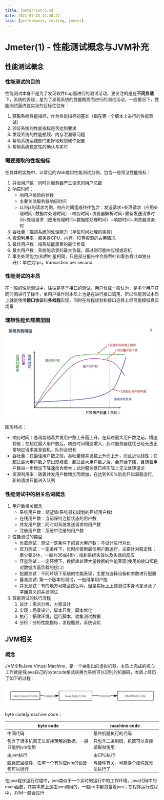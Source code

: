 ```yaml
---
title: jmeter-intro.md
date: 2021-07-23 14:40:27
tags: [performance, testing, jmeter]
---
```

# Jmeter(1) - 性能测试概念与JVM补充

## 性能测试概念

### 性能测试的目的

性能测试本身不是为了发现软件bug而进行的测试活动，更关注的是在**不同负载**下，系统的表现，是为了发现系统的性能瓶颈而进行的测试活动，一般情况下，性能测试最终要实现的目标往往有：

1. 获取系统性能指标，作为性能指标的基准（指在第一个版本上进行的性能测试）
2. 验证系统的性能指标是否达到要求
3. 发现系统的性能瓶颈、内存泄漏等问题
4. 帮助系统运维部门更好地规划硬件配置
5. 帮助系统稳定性的确认与实时

### 需要提取的性能指标

在具体的实施中，以常见的Web接口性能测试为例，包含一些常见性能指标：

1. 并发用户数：同时对服务器产生请求的用户总数
2. 响应时间：
    - 响用户体验的参数
    - 主要关注服务器响应时间
    - 以带js的请求为例，响应时间组成往往包含：发送请求+处理请求（应用处理时间+数据库处理时间）+响应时间+浏览器解析时间+重新发送请求时间+处理请求（应用处理时间+数据库处理时间）+响应时间+浏览器渲染时
3. 吞吐量：描述系统的处理能力（单位时间处理的事务）
4. 资源利用率：服务器CPU，内存，IO等资源的占用情况
5. 最佳用户数：指系统能承受的最佳负载
6. 最大用户数：系统能承受的最大负载，超过则可能响应慢或宕机
7. 事务处理能力(和吞吐量相同，只是部分报告中会将吞吐和事务吞吐单独分开)：单位为tps，transaction per second

### 性能测试的本质

在一般的性能测试中，往往是基于接口的测试，用户负载一般认为，是多个用户在同时间进行了操作，单用户操作时本质上也是在进行接口调用，所以性能测试本质上就是使用**接口协议**和**多线程**实现，同时在线程规划和接口选择上尽可能模拟真实场景

### 理想性能负载模型图

![系统负载模型图](./images/loadOfSystemOnDifferentCurrentUser.png)

图形特点：
 - 响应时间：总趋势随着并发用户数上升而上升，在超过最大用户数之前，增速较低；在超过最大用户数后，响应时间增速增大，此时服务器往往已经无法正常响应请求甚至宕机，队列会很长
 - 吞吐量：在最佳用户数之前，吞吐量随并发数上升而上升，而且近似线性；在超过最大用户数之前出现峰值，超过最大用户数之后，会开始下降，且随着用户数进一步增加下降速度会增大；此时服务器已经实际上无法处理请求
 - 资源利用率：随着并发用户数增加而增加，在达到100%后会开始满载运行，新的请求只能进入队列

### 性能测试中的相关名词概念

1. 用户数相关概念
   - 系统用户数：期望值(系统最初规划的目标用户数)
   - 在线用户数：当前保持连接状态的用户数
   - 并发用户数：同时对系统发送请求的用户数
   - 注册用户数：系统中注册的用户数
2. 性能测试的类型
   - 负载测试：测试一定条件下的最大用户数；与设计进行对比
   - 压力测试：一定条件下，长时间使用最佳用户数运行，主要针对稳定性；至少要24h，一般为36或48h；找到系统失效以及失效的反应
   - 容量测试：一定环境下，数据库处理大量数据的性能表现(使用的接口都是对数据库高负载的接口)
   - 配置测试：不同环境下系统的性能表现，主要为选择设备和参数进行配置
   - 基准测试: 第一个版本的测试，一般用单用户跑
   - 并发测试：有的地方可能会这么叫，但是实际上上述测试本身肯定涉及了字面意义的并发测试
3. 性能测试的执行流程
   1. 设计：需求分析，方案设计
   2. 实现：场景设计，脚本开发，脚本优化
   3. 执行：搭建环境，运行脚本，收集测试数据
   4. 分析：分析性能指标，发现瓶颈，系统调优

## JVM相关

### 概念

JVM全称Java Virtual Machine，是一个抽象出的虚拟机器，本质上完成的核心工作就是将java自己的bytecode格式转换为系统可以识别的机器码，本质上经历了如下的过程：

![jvm源码转机器码过程](./images/processOfConvertionOfJavaBytecodeToMachineCode.png)

byte code与machine code：

| byte code                                           | machine code                           |
| --------------------------------------------------- | -------------------------------------- |
| 中间代码                                        | 最终机器执行的代码            |
| 包含了很多机器无法直接理解的数据，一般只能供jvm使用 | 只包含二进制码，机器可以直接读取和使用 |
| 由jvm执行                                        | 由CPU执行                           |
| 脱离底层硬件，任何一个有对应jvm的设备都可以运行 | 与硬件有关，可能换个硬件就无法执行了 |

在java程序运行过程中，jvm类似于一个实时的运行中的工作环境，java代码中的main函数，其实本质上是由jvm调用的，一般jre中都包含着jvm；在程序运行过程中，JVM一般会进行